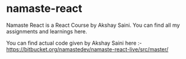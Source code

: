 # namaste-react
Namaste React is a React Course by Akshay Saini. You can find all my assignments and learnings here. 

You can find actual code given by Akshay Saini here :- https://bitbucket.org/namastedev/namaste-react-live/src/master/
